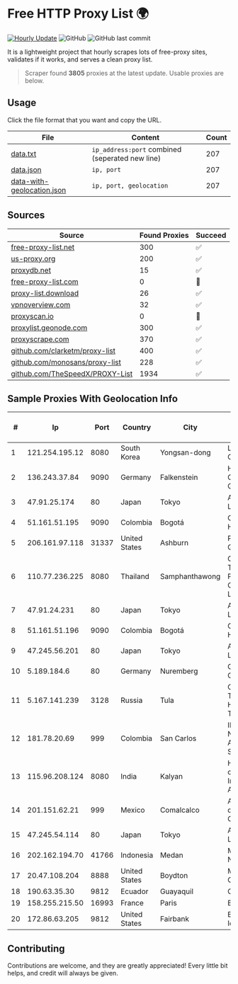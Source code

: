 
# Free HTTP Proxy List 🌍

[![Hourly Update](https://github.com/mertguvencli/http-proxy-list/actions/workflows/main.yml/badge.svg?branch=main)](https://github.com/mertguvencli/http-proxy-list/actions/workflows/main.yml)
![GitHub](https://img.shields.io/github/license/mertguvencli/http-proxy-list)
![GitHub last commit](https://img.shields.io/github/last-commit/mertguvencli/http-proxy-list)

It is a lightweight project that hourly scrapes lots of free-proxy sites, validates if it works, and serves a clean proxy list.


> Scraper found **3805** proxies at the latest update. Usable proxies are below.

## Usage

Click the file format that you want and copy the URL.


|File|Content|Count|
|----|-------|-----|
|[data.txt](https://raw.githubusercontent.com/mertguvencli/http-proxy-list/main/proxy-list/data.txt)|`ip_address:port` combined (seperated new line)|207|
|[data.json](https://raw.githubusercontent.com/mertguvencli/http-proxy-list/main/proxy-list/data.json)|`ip, port`|207|
|[data-with-geolocation.json](https://raw.githubusercontent.com/mertguvencli/http-proxy-list/main/proxy-list/data-with-geolocation.json)|`ip, port, geolocation`|207|

## Sources

|Source|Found Proxies|Succeed|
|------|-------------|-------|
|[free-proxy-list.net](https://free-proxy-list.net)|300|✅|
|[us-proxy.org](https://www.us-proxy.org)|200|✅|
|[proxydb.net](http://proxydb.net)|15|✅|
|[free-proxy-list.com](https://free-proxy-list.com/?page=&port=&type%5B%5D=http&type%5B%5D=https&up_time=0&search=Search)|0|🚫|
|[proxy-list.download](https://www.proxy-list.download/HTTP)|26|✅|
|[vpnoverview.com](https://vpnoverview.com/privacy/anonymous-browsing/free-proxy-servers)|32|✅|
|[proxyscan.io](https://www.proxyscan.io)|0|🚫|
|[proxylist.geonode.com](https://proxylist.geonode.com/api/proxy-list?limit=300&page=1&sort_by=lastChecked&sort_type=desc&protocols=http,https)|300|✅|
|[proxyscrape.com](https://api.proxyscrape.com/v2/?request=displayproxies&protocol=http&timeout=10000&country=all&ssl=all&anonymity=all)|370|✅|
|[github.com/clarketm/proxy-list](https://raw.githubusercontent.com/clarketm/proxy-list/master/proxy-list-raw.txt)|400|✅|
|[github.com/monosans/proxy-list](https://raw.githubusercontent.com/monosans/proxy-list/main/proxies/http.txt)|228|✅|
|[github.com/TheSpeedX/PROXY-List](https://raw.githubusercontent.com/TheSpeedX/PROXY-List/master/http.txt)|1934|✅|


## Sample Proxies With Geolocation Info

|#|Ip|Port|Country|City|Internet Service Provider|
|-|--|----|-------|----|-------------------------|
|1|121.254.195.12|8080|South Korea|Yongsan-dong|LG DACOM Corporation|
|2|136.243.37.84|9090|Germany|Falkenstein|Hetzner Online GmbH|
|3|47.91.25.174|80|Japan|Tokyo|Alibaba.com LLC|
|4|51.161.51.195|9090|Colombia|Bogotá|OVH Hosting|
|5|206.161.97.118|31337|United States|Ashburn|PCCW Global, Inc.|
|6|110.77.236.225|8080|Thailand|Samphanthawong|CAT Telecom Public Company Limited|
|7|47.91.24.231|80|Japan|Tokyo|Alibaba.com LLC|
|8|51.161.51.196|9090|Colombia|Bogotá|OVH Hosting|
|9|47.245.56.201|80|Japan|Tokyo|Alibaba.com LLC|
|10|5.189.184.6|80|Germany|Nuremberg|Contabo GmbH|
|11|5.167.141.239|3128|Russia|Tula|CJSC "ER-Telecom Holding" Tula branch|
|12|181.78.20.69|999|Colombia|San Carlos|IFX Networks Argentina S.R.L|
|13|115.96.208.124|8080|India|Kalyan|Hathway IP over Cable Internet Access|
|14|201.151.62.21|999|Mexico|Comalcalco|Alestra, S. de R.L. de C.V.|
|15|47.245.54.114|80|Japan|Tokyo|Alibaba.com LLC|
|16|202.162.194.70|41766|Indonesia|Medan|Media Antar Nusa PT.|
|17|20.47.108.204|8888|United States|Boydton|Microsoft Corporation|
|18|190.63.35.30|9812|Ecuador|Guayaquil|CONECEL|
|19|158.255.215.50|16993|France|Paris|Edis France|
|20|172.86.63.205|9812|United States|Fairbank|Eastern Iowa IP, LLC|



## Contributing

Contributions are welcome, and they are greatly appreciated! Every
little bit helps, and credit will always be given.

